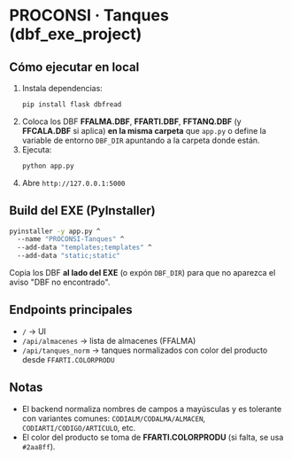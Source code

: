 # PROCONSI · Tanques (dbf_exe_project)

## Cómo ejecutar en local
1. Instala dependencias:
   ```bash
   pip install flask dbfread
   ```
2. Coloca los DBF **FFALMA.DBF**, **FFARTI.DBF**, **FFTANQ.DBF** (y **FFCALA.DBF** si aplica) **en la misma carpeta** que `app.py` o define la variable de entorno `DBF_DIR` apuntando a la carpeta donde están.
3. Ejecuta:
   ```bash
   python app.py
   ```
4. Abre `http://127.0.0.1:5000`

## Build del EXE (PyInstaller)
```bash
pyinstaller -y app.py ^
  --name "PROCONSI-Tanques" ^
  --add-data "templates;templates" ^
  --add-data "static;static"
```
Copia los DBF **al lado del EXE** (o expón `DBF_DIR`) para que no aparezca el aviso "DBF no encontrado".

## Endpoints principales
- `/` → UI
- `/api/almacenes` → lista de almacenes (FFALMA)
- `/api/tanques_norm` → tanques normalizados con color del producto desde `FFARTI.COLORPRODU`

## Notas
- El backend normaliza nombres de campos a mayúsculas y es tolerante con variantes comunes: `CODIALM/CODALMA/ALMACEN`, `CODIARTI/CODIGO/ARTICULO`, etc.
- El color del producto se toma de **FFARTI.COLORPRODU** (si falta, se usa `#2aa8ff`).